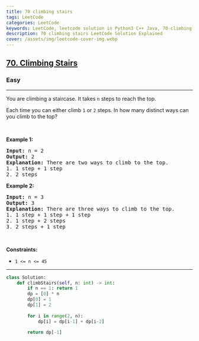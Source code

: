 ```yaml
---
title: 70 climbing stairs
tags: LeetCode
categories: LeetCode
keywords: LeetCode, leetcode solution in Python3 C++ Java, 70-climbing-stairs solution
description: 70 climbing stairs LeetCode Solution Explained
cover: /assets/img/leetcode-cover-img.webp
---
```





<h2><a href="https://leetcode.com/problems/climbing-stairs/">70. Climbing Stairs</a></h2><h3>Easy</h3><hr><div><p>You are climbing a staircase. It takes <code>n</code> steps to reach the top.</p>

<p>Each time you can either climb <code>1</code> or <code>2</code> steps. In how many distinct ways can you climb to the top?</p>

<p>&nbsp;</p>
<p><strong>Example 1:</strong></p>

<pre><strong>Input:</strong> n = 2
<strong>Output:</strong> 2
<strong>Explanation:</strong> There are two ways to climb to the top.
1. 1 step + 1 step
2. 2 steps
</pre>

<p><strong>Example 2:</strong></p>

<pre><strong>Input:</strong> n = 3
<strong>Output:</strong> 3
<strong>Explanation:</strong> There are three ways to climb to the top.
1. 1 step + 1 step + 1 step
2. 1 step + 2 steps
3. 2 steps + 1 step
</pre>

<p>&nbsp;</p>
<p><strong>Constraints:</strong></p>

<ul>
	<li><code>1 &lt;= n &lt;= 45</code></li>
</ul>
</div>

---




```python
class Solution:
    def climbStairs(self, n: int) -> int:
        if n == 1: return 1
        dp = [0] * n
        dp[0] = 1
        dp[1] = 2
        
        for i in range(2, n):
            dp[i] = dp[i-1] + dp[i-2]
        
        return dp[-1]
```
